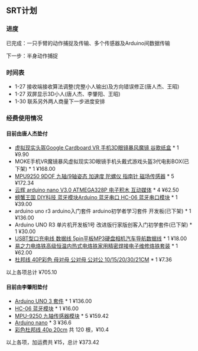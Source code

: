 ## SRT计划

### 进度

已完成：一只手臂的动作捕捉及传输、多个传感器及Arduino间数据传输

下一步：半身动作捕捉

### 时间表

- 1-27 接收端接收算法调整(完整小人输出)及方向错误修正(唐人杰、王昭)
- 1-27 双屏显示3D小人(唐人杰、李肇阳、王昭)
- 1-30 联系另外两人商量下一步进度安排

### 经费使用情况

#### 目前由唐人杰垫付
- [虚拟现实头盔Google Cardboard VR 手机3D眼镜暴风魔镜 谷歌纸盒](https://item.taobao.com/item.htm?spm=a1z09.2.0.0.DjCSlq&id=520234337257&_u=n2brmaj1657d) * 1 ¥9.90
- MOKE手机VR魔镜暴风虚拟现实3D眼镜手机头戴式游戏头盔3代电影BOX(已下架) * 1 ¥168.00
- [MPU9250 9DOF 九轴/9轴姿态 加速度 陀螺仪 指南针 磁场传感器](https://detail.tmall.com/item.htm?id=42322982187) * 5 ¥172.34
- [云辉 arduino nano V3.0 ATMEGA328P 电子积木 互动媒体](https://detail.tmall.com/item.htm?id=40698124597) * 4 ¥62.50
- [螃蟹王国 DIY科技 蓝牙模块Arduino 蓝牙串口 HC-06 蓝牙串口模块](https://detail.tmall.com/item.htm?id=38213300612) * 1 ¥39.00
- arduino uno r3 arduino入门套件 arduino初学者学习套件 开发板(已下架) * 1 ¥136.00
- Arduino UNO R3 单片机开发板1号 改进版行家版创客入门初学套件(已下架) * 1 ¥30.00
- [USBT型口充电线 数据线 5pin平板MP3硬盘相机汽车导航数据线](https://detail.tmall.com/item.htm?id=525471590592) * 1 ¥18.00
- [易之力电烙铁高级恒温内热式电烙铁家用精密焊接电子维修烙铁套装](https://detail.tmall.com/item.htm?id=525146221372) * 1 ¥62.00
- [杜邦线 40P彩色 母对母 公对母 公对公 10/15/20/30/21CM](https://detail.tmall.com/item.htm?id=21555044507) * 1 ¥7.36

以上各项总计 ¥705.10

#### 目前由李肇阳垫付
- [Arduino UNO 3 套件](https://item.taobao.com/item.htm?id=40407396235 "arduino uno r3 arduino入门套件 arduino初学者学习套件 开发板") * 1 ¥136.00
- [HC-06 蓝牙模块](https://item.taobao.com/item.htm?id=41265336336 "HC-06 无线蓝牙串口透传模块 无线串口通讯 HC-06从机模块") * 1 ¥16.00
- [MPU-9250 九轴传感器模块](https://item.taobao.com/item.htm?id=42408784668 "磁场MPU9250 9DOF 九轴/9轴姿态 加速度 陀螺仪 指南针磁场传感器") * 5 ¥159.42
- [Arduino nano](https://detail.tmall.com/item.htm?id=522223298784 "LANGUO Arduino nano V3.0 ATMEGA328P 改进版 无焊板 无配线") * 3 ¥36.6
- [彩色杜邦线 40p 20cm](https://detail.tmall.com/item.htm?id=45612590918 "公对母、公对公、母对母各一件") 共 120 根，¥10.4

以上各项，加运费共 ¥15，总计 ¥373.42
